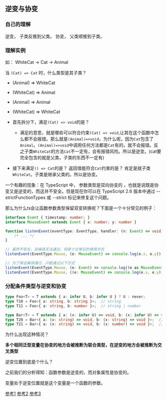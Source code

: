 ## 逆变与协变


### 自己的理解

逆变， 子类反推到父类。
协变， 父类顺推到子类。

### 理解实例

如： WhiteCat -> Cat -> Animal

当 `(Cat) => Cat` 时，什么类型是其子类？

- (Animal) => WhiteCat
- (WhiteCat) => Animal
- (Animal) => Animal
- (WhiteCat) => WhiteCat

- 首先拆分下，满足`(Cat) => void`的是？
  - 满足的意思，就是哪些可以符合约束`(Cat) => void`,让其在这个函数中怎么都不会报错。那么就是`(Animal)=>void`，为什么呢，因为`Cat`包含了`Animal`。`(Animal)=>void`中调用任何方法都是`Cat`有的，就不会报错。反之子类`WhiteCat`的方法`Cat`不一定有，会有报错风险。所以是逆变。(cat要完全包含的就是父类，子类的东西不一定有)
- 接下来满足`() => Cat`的是？
    返回值能符合`Cat`约束的是？ 肯定是就子类`WhiteCat`。子类是继承父类的。所以是协变。

一个有趣的现象：在 TypeScript 中， 参数类型是双向协变的 ，也就是说既是协变又是逆变的，而这并不安全。但是现在你可以在 TypeScript 2.6 版本中通过 --strictFunctionTypes 或 --strict 标记来修复这个问题。

那么为什么ts会让函数参数类型保留双变转换呢？下面是一个十分常见的例子：

```ts
interface Event { timestamp: number; }
interface MouseEvent extends Event { x: number; y: number }

function listenEvent(eventType: EventType, handler: (n: Event) => void) {
    /* ... */
}

// 虽然不安全，且编译无法通过，但是十分常见的使用方式
listenEvent(EventType.Mouse, (e: MouseEvent) => console.log(e.x, e.y));

// 为了保证编译通过，只能通过以下方式
listenEvent(EventType.Mouse, (e: Event) => console.log((e as MouseEvent).x, (e as MouseEvent).y));
listenEvent(EventType.Mouse, ((e: MouseEvent) => console.log(e.x, e.y)) as (e: Event) => void);

```

### 分配条件类型与逆变和协变

```ts
type Foo<T> = T extends { a: infer U, b: infer U } ? U : never;
type T10 = Foo<{ a: string, b: string }>;  // string
type T11 = Foo<{ a: string, b: number }>;  // string | number

type Bar<T> = T extends { a: (x: infer U) => void, b: (x: infer U) => void } ? U : never;
type T20 = Bar<{ a: (x: string) => void, b: (x: string) => void }>;  // string
type T21 = Bar<{ a: (x: string) => void, b: (x: number) => void }>;  // string & number
```

为什么出现这种情况？

**多个相同泛型变量在协变的地方会被推断为联合类型，在逆变的地方会被推断为交叉类型**

逆变位置到底是个什么？

之前我们的分析得知：函数参数是逆变的，而对象属性是协变的。

变量处于逆变位置就是这个变量是一个函数的参数。

[参考1](https://juejin.cn/post/6844904169921314829)
[参考2](https://jkchao.github.io/typescript-book-chinese/tips/covarianceAndContravariance.html#%E4%B8%80%E4%B8%AA%E6%9C%89%E8%B6%A3%E7%9A%84%E9%97%AE%E9%A2%98)
[参考3](https://segmentfault.com/a/1190000041743807)